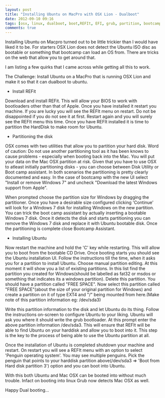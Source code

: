 ```yaml
---
layout: post
title: "Installing Ubuntu on MacPro with OSX Lion - Dualboot"
date: 2012-09-10 09:16
tags: [osx, linux, dualboot, boot,REFIt, EFI, grub, partition, bootcamp]
comments: true
---
```

 
Installing Ubuntu on Macpro turned out to be little trickier than I would have liked it to be. For starters OSX Lion does not detect the Ubuntu ISO disc as bootable or something that bootcamp can load an OS from. There are tricks on the web that allow you to get around that. 

I am listing a few quirks that I came across while getting all this to work.

The Challenge: Install Ubuntu on a MacPro that is running OSX Lion and make it so that it can dualboot to ubuntu.



* Install REFit

Download and install REFit. This will allow your BIOS to work with bootloaders other than that of Apple. Once you have installed it restart you machine. If you are lucky you will see the REFIt menu on restart. Do not be disappointed if you do not see it at first. Restart again and you will surely see the REFIt menu this time. Once you have REFIt installed it is time to partition the HardDisk to make room for Ubuntu.


* Partitioning the disk

OSX comes with two utilities that allow you to partition your hard disk. Word of caution: Do not use another partitioning tool as it has been knows to cause problems - especially when booting back into the Mac. You will put your data on the Mac OSX partition at risk.
Given that you have to use OSX to atleast initially partitioning disks - you can choose between Disk Utility or Boot camp assistant. In both scenarios the partitioning is pretty clearly documented and easy. In the case of bootcamp with the new UI select "Install  or remove Windows 7" and uncheck "Download the latest Windows support from Apple".

When prompted choose the partition size for Windows by dragging the partitioner. Once you have a desirable size configured clicking 'Continue' will look for a Windows 7 disk for installing Windows on the new partition. You can trick the boot camp assistant by actually inserting a bootable Windows 7 disk. Once it detects the disk and starts partitioning you can remove the Windows 7 disk and replace it with Ubuntu bootable disk. Once the partitioning is complete close Bootcamp Assistant.



* Installing Ubuntu

Now restart the machine and hold the 'C' key while restarting. This will allow you to boot from the bootable CD Drive. Once booting starts you should see the Ubuntu installation UI. Follow the instructions till the time, when it asks you for a partition to install Ubuntu. 
Choose manual partition editing.
At this moment it will show you a list of existing partitions. In this list find the partition you created for Windows(should be labelled as fat32 or msdos or something that indicates its a windows partition). Delete this partition. You should have a partition called "FREE SPACE". Now select this partition called "FREE SPACE"(about the size of your original partition for Windows) and create a partition on it of type EXT4 and "/" being mounted from here.(Make note of this partition information eg: /dev/sda3)

Write this partition information to the disk and let Ubuntu do its thing. Follow the instructions on-screen to configure Ubuntu to your liking. Ubuntu will ask you where it should write the grub bootloader. At this prompt enter the above partition information /dev/sda3. This will ensure that REFIt will be able to find Ubuntu on your harddisk and allow you to boot into it. This step is the key to the process of being able to use the Ubuntu partition at all. 

Once the installation of Ubuntu is completed shutdown your machine and restart. On restart you will see a REFIt menu with an option to select 'Penguin operating system'. You may see multiple penguins. Pick the penguin that points to your harddisk partition above(/dev/sda3 => 'Boot from Hard disk partition 3') option and you can boot into Ubuntu.

With this both Ubuntu and Mac OSX can be booted into without much trouble. Infact on booting into linux Grub now detects Mac OSX as well.

Happy Dual booting...